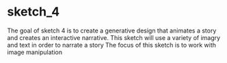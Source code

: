 # sketch_4
The goal of sketch 4 is to create a generative design that animates a story and creates an interactive narrative.
This sketch will use a variety of imagry and text in order to narrate a story 
The focus of this sketch is to work with image manipulation
